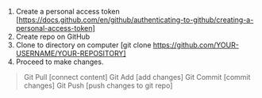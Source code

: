 1. Create a personal access token [https://docs.github.com/en/github/authenticating-to-github/creating-a-personal-access-token]
2. Create repo on GitHub
3. Clone to directory on computer [git clone https://github.com/YOUR-USERNAME/YOUR-REPOSITORY]
4. Proceed to make changes.
> Git Pull [connect content]
> Git Add [add changes]
> Git Commit [commit changes]
> Git Push [push changes to git repo]



